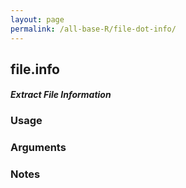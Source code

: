 ```yaml
---
layout: page
permalink: /all-base-R/file-dot-info/
---
```


## __file.info__

#### _Extract File Information_

### Usage

### Arguments

### Notes
